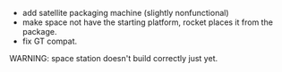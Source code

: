 - add satellite packaging machine (slightly nonfunctional)
- make space not have the starting platform, rocket places it from the package.
- fix GT compat.

WARNING: space station doesn't build correctly just yet.